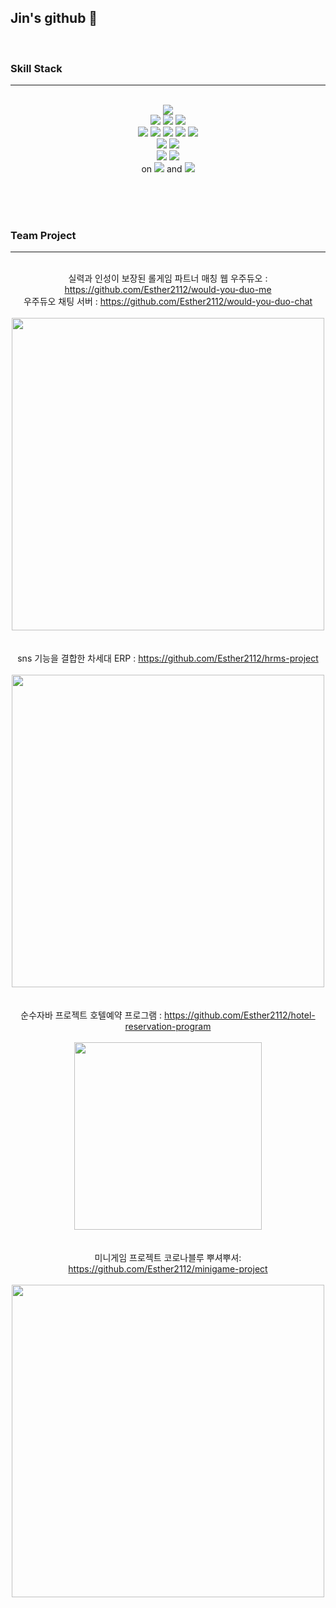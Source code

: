 ## Jin's github 👋  
<br>

### Skill Stack
***
<br>
<div style="text-align: center">
<img src="https://img.shields.io/badge/java-FFFFFF?style=for-the-badge&logo=openJDK&logoColor=black">
<br>
<img src="https://img.shields.io/badge/html5-E34F26?style=for-the-badge&logo=html5&logoColor=white">
<img src="https://img.shields.io/badge/css3-1572B6?style=for-the-badge&logo=css3&logoColor=white">
<img src="https://img.shields.io/badge/javascript-F7DF1E?style=for-the-badge&logo=javascript&logoColor=black">
<br>
<img src="https://img.shields.io/badge/spring-6DB33F?style=for-the-badge&logo=spring&logoColor=white">
<img src="https://img.shields.io/badge/springboot-6DB33F?style=for-the-badge&logo=springboot&logoColor=white">
<img src="https://img.shields.io/badge/gradle-02303A?style=for-the-badge&logo=gradle&logoColor=white">
<img src="https://img.shields.io/badge/junit5-25A162?style=for-the-badge&logo=junit5&logoColor=white">
<img src="https://img.shields.io/badge/node.js-339933?style=for-the-badge&logo=node.js&logoColor=white">
<br>
<img src="https://img.shields.io/badge/oracle-F80000?style=for-the-badge&logo=oracle&logoColor=white">
<img src="https://img.shields.io/badge/mariadb-003545?style=for-the-badge&logo=mariadb&logoColor=white">
<br>
<img src="https://img.shields.io/badge/visualstudiocode-007ACC?style=for-the-badge&logo=visualstudiocode&logoColor=white">
<img src="https://img.shields.io/badge/intellijidea-000000?style=for-the-badge&logo=intellijidea&logoColor=white">
<br>
on <img src="https://img.shields.io/badge/windows-0078D6?style=for-the-badge&logo=windows&logoColor=white">
and <img src="https://img.shields.io/badge/ubuntu-E95420?style=for-the-badge&logo=ubuntu&logoColor=white">
</div>

<br><br><br>


### Team Project
***
<br>
<div style="text-align: center">
실력과 인성이 보장된 롤게임 파트너 매칭 웹 우주듀오 : <a href="https://github.com/Esther2112/would-you-duo-me">https://github.com/Esther2112/would-you-duo-me</a>
<br>
우주듀오 채팅 서버 : <a href="https://github.com/Esther2112/would-you-duo-chat">https://github.com/Esther2112/would-you-duo-chat</a>
<br><br>
<img width="500px" src="https://github.com/Esther2112/Esther2112/assets/120617717/4464e385-14a4-4022-ab85-bf0976de2d19"/>
<br><br><br>
sns 기능을 결합한 차세대 ERP : <a href="https://github.com/Esther2112/hrms-project">https://github.com/Esther2112/hrms-project</a>
<br><br>
<img width="500px" src="https://github.com/Esther2112/Esther2112/assets/120617717/ebdfba57-ee29-40a6-b5f9-94b59a4cb571"/>
<br><br><br>
순수자바 프로젝트 호텔예약 프로그램 : <a href="https://github.com/Esther2112/hotel-reservation-program">https://github.com/Esther2112/hotel-reservation-program</a>
<br><br>
<img width="300px" src="https://github.com/Esther2112/Esther2112/assets/120617717/9e3538c2-36cf-410d-b978-9b01353da8f6"/>
<br><br><br>
미니게임 프로젝트 코로나블루 뿌셔뿌셔: <a href="https://github.com/Esther2112/minigame-project">https://github.com/Esther2112/minigame-project</a>
<br><br>
<img width="500px" src="https://github.com/Esther2112/Esther2112/assets/120617717/23dd4e86-073a-4ba7-b04e-8eecf388a3b5"/>
<br><br><br>
</div>
